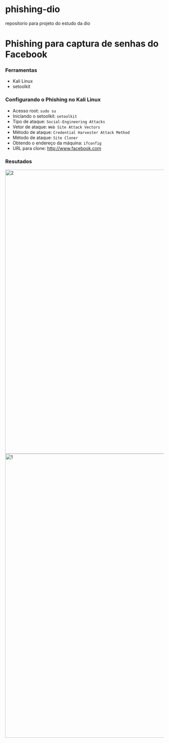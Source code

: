 # phishing-dio
repositorio para projeto do estudo da dio


# Phishing para captura de senhas do Facebook

### Ferramentas

- Kali Linux
- setoolkit

### Configurando o Phishing no Kali Linux

- Acesso root: ``` sudo su ```
- Iniciando o setoolkit: ``` setoolkit ```
- Tipo de ataque: ``` Social-Engineering Attacks ```
- Vetor de ataque: ``` Web Site Attack Vectors ```
- Método de ataque: ```Credential Harvester Attack Method ```
- Método de ataque: ``` Site Cloner ```
- Obtendo o endereço da máquina: ``` ifconfig ```
- URL para clone: http://www.facebook.com

### Resutados


<img width="1440" height="900" alt="2" src="https://github.com/user-attachments/assets/030856da-946e-4624-9093-d98eadc09589" />
<img width="1440" height="900" alt="1" src="https://github.com/user-attachments/assets/54bc1399-4e19-4d23-9679-e22e1fe60d55" />
